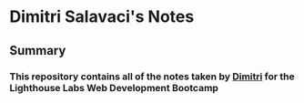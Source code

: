 # Dimitri Salavaci's Notes

## Summary


### This repository contains all of the notes taken by [Dimitri](https://github.com/dimitrisalavaci/lighthouse-data-notes.git) for the Lighthouse Labs Web Development Bootcamp